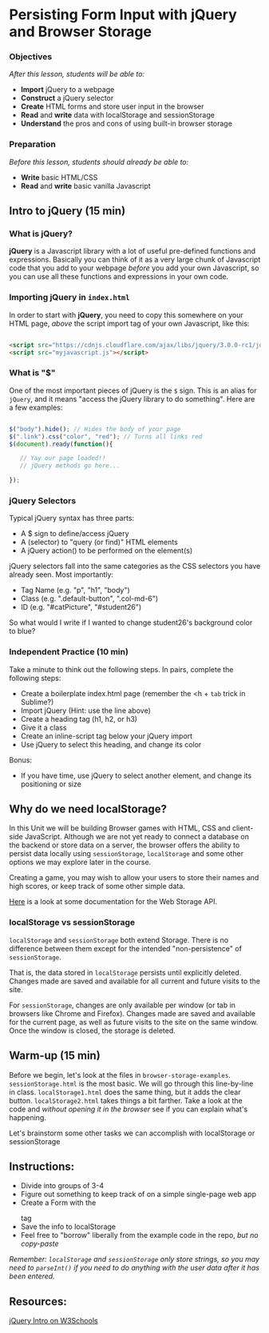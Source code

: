 <!-- 
---
title: Persisting Form Input with jQuery and Browser Storage
type: lesson
duration: "1:25"
creator:
    name: Ben Hulan
    city: SF
competencies: Front-end intro
adapted by: 
    name: Zeb Girouard
    city: DEN
---
 -->

<!-- Hook: So...you're filling out a form for something: taxes, registration, or a sign-up for a website.  You realize you made a mistake, so you hit the back button...but that takes you all the way to the beginning.  And worse yet, all your information is now gone.  You have to start all over again. Raise your hand if this has happened to you.  

Today we will talk about one way to resolve this headache, with localStorage.

Another headache you may be familiar with is from the LOTR lab.  Remember having to remember all those complex commands for selecting IDs, classes, and attributes?  

Well, with jQuery we'll make that process a lot easier.
-->

# Persisting Form Input with jQuery and Browser Storage

<!-- 9:00 -->

### Objectives
*After this lesson, students will be able to:*

- **Import** jQuery to a webpage
- **Construct** a jQuery selector
- **Create** HTML forms and store user input in the browser
- **Read** and **write** data with localStorage and sessionStorage
- **Understand** the pros and cons of using built-in browser storage

### Preparation
*Before this lesson, students should already be able to:*

- **Write** basic HTML/CSS
- **Read** and **write** basic vanilla Javascript

<!-- CFU Fist-to-five on these concepts -->

## Intro to jQuery (15 min)

<!-- 9:05 -->

### What is jQuery?

**jQuery** is a Javascript library with a lot of useful pre-defined functions and expressions.  Basically you can think of it as a very large chunk of Javascript code that you add to your webpage *before* you add your own Javascript, so you can use all these functions and expressions in your own code.

### Importing jQuery in `index.html`

In order to start with **jQuery**, you need to copy this somewhere on your HTML page, *above* the script import tag of your own Javascript, like this:

```html

<script src="https://cdnjs.cloudflare.com/ajax/libs/jquery/3.0.0-rc1/jquery.min.js"></script>
<script src="myjavascript.js"></script>

```

### What is "$"

One of the most important pieces of jQuery is the `$` sign.  This is an alias for `jQuery`, and it means "access the jQuery library to do something".  Here are a few examples:

```javascript

$("body").hide(); // Hides the body of your page
$(".link").css("color", "red"); // Turns all links red
$(document).ready(function(){

   // Yay our page loaded!!
   // jQuery methods go here...

});
```

### jQuery Selectors

Typical jQuery syntax has three parts:
 - A $ sign to define/access jQuery
 - A (selector) to "query (or find)" HTML elements
 - A jQuery action() to be performed on the element(s)
 
jQuery selectors fall into the same categories as the CSS selectors you have already seen.  Most importantly:
 - Tag Name (e.g. "p", "h1", "body")
 - Class (e.g. ".default-button", ".col-md-6")
 - ID (e.g. "#catPicture", "#student26")
 
So what would I write if I wanted to change student26's background color to blue?

### Independent Practice (10 min)

<!-- 9:30 -->

Take a minute to think out the following steps.  In pairs, complete the following steps:

 - Create a boilerplate index.html page (remember the <h + `tab` trick in Sublime?)
 - Import jQuery (Hint: use the line above)
 - Create a heading tag (h1, h2, or h3)
 - Give it a class
 - Create an inline-script tag below your jQuery import
 - Use jQuery to select this heading, and change its color

Bonus:

 - If you have time, use jQuery to select another element, and change its positioning or size

## Why do we need localStorage?
In this Unit we will be building Browser games with HTML, CSS and client-side JavaScript. Although we are not yet ready to connect a database on the backend or store data on a server, the browser offers the ability to persist data locally using `sessionStorage`, `localStorage` and some other options we may explore later in the course.

Creating a game, you may wish to allow your users to store their names and high scores, or keep track of some other simple data.

[Here](https://developer.mozilla.org/en-US/docs/Web/API/Storage) is a look at some documentation for the Web Storage API.

### localStorage vs sessionStorage

`localStorage` and `sessionStorage` both extend Storage. There is no difference between them except for the intended "non-persistence" of `sessionStorage`.

That is, the data stored in `localStorage` persists until explicitly deleted. Changes made are saved and available for all current and future visits to the site.

For `sessionStorage`, changes are only available per window (or tab in browsers like Chrome and Firefox). Changes made are saved and available for the current page, as well as future visits to the site on the same window. Once the window is closed, the storage is deleted.

## Warm-up (15 min)

<!-- 9:40 -->

Before we begin, let's look at the files in `browser-storage-examples`. 
`sessionStorage.html` is the most basic. We will go through this line-by-line in class.
`localStorage1.html` does the same thing, but it adds the clear button.
`localStorage2.html` takes things a bit farther. Take a look at the code and _without opening it in the browser_ see if you can explain what's happening.

<!-- CFU: Think-pair-share to explain what's happening on 2nd file -->

Let's brainstorm some other tasks we can accomplish with localStorage or sessionStorage

## Instructions:

<!-- 9:55 -->

- Divide into groups of 3-4
- Figure out something to keep track of on a simple single-page web app
- Create a Form with the <form></form> tag
- Save the info to localStorage
- Feel free to "borrow" liberally from the example code in the repo, _but no copy-paste_


_Remember: `localStorage` and `sessionStorage` only store strings, so you may need to `parseInt()` if you need to do anything with the user data after it has been entered._

## Resources:

[jQuery Intro on W3Schools](http://www.w3schools.com/jquery)
